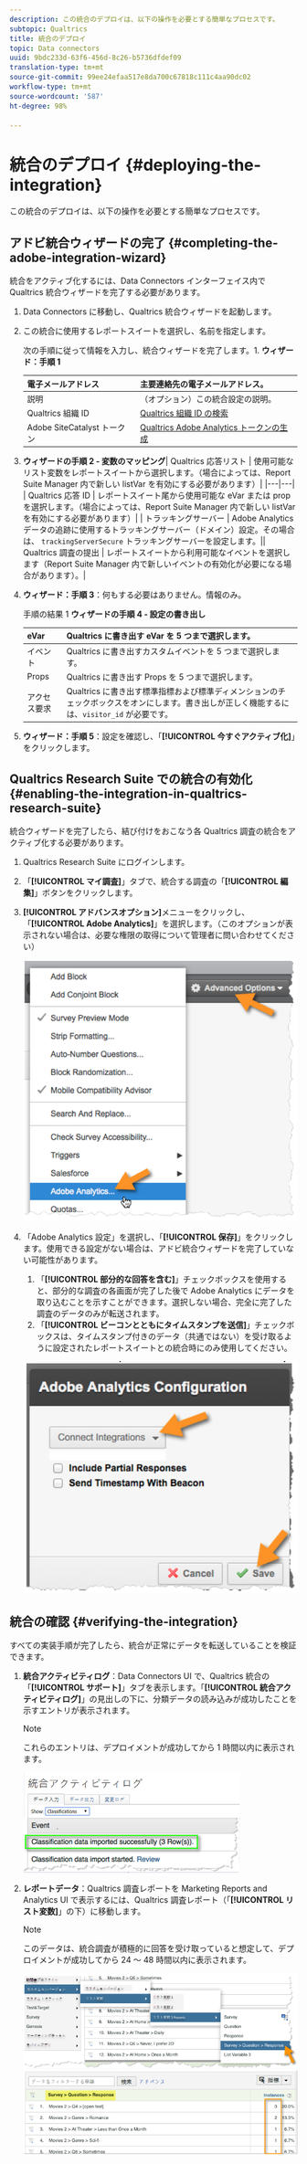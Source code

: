 ```yaml
---
description: この統合のデプロイは、以下の操作を必要とする簡単なプロセスです。
subtopic: Qualtrics
title: 統合のデプロイ
topic: Data connectors
uuid: 9bdc233d-63f6-456d-8c26-b5736dfdef09
translation-type: tm+mt
source-git-commit: 99ee24efaa517e8da700c67818c111c4aa90dc02
workflow-type: tm+mt
source-wordcount: '587'
ht-degree: 98%

---
```



# 統合のデプロイ {#deploying-the-integration}

この統合のデプロイは、以下の操作を必要とする簡単なプロセスです。

## アドビ統合ウィザードの完了 {#completing-the-adobe-integration-wizard}

統合をアクティブ化するには、Data Connectors インターフェイス内で Qualtrics 統合ウィザードを完了する必要があります。

1. Data Connectors に移動し、Qualtrics 統合ウィザードを起動します。
1. この統合に使用するレポートスイートを選択し、名前を指定します。

   次の手順に従って情報を入力し、統合ウィザードを完了します。1. **ウィザード：手順 1**

   | 電子メールアドレス | 主要連絡先の電子メールアドレス。 |
   |---|---|
   | 説明 | （オプション）この統合設定の説明。 |
   | Qualtrics 組織 ID | [Qualtrics 組織 ID の検索](../qualtrics-overview/qualtrics-org-id.md) |
   | Adobe SiteCatalyst トークン | [Qualtrics Adobe Analytics トークンの生成](../qualtrics-overview/qualtrics-token.md) |

1. **ウィザードの手順 2 - 変数のマッピング**| Qualtrics 応答リスト | 使用可能なリスト変数をレポートスイートから選択します。（場合によっては、Report Suite Manager 内で新しい listVar を有効にする必要があります）|
|---|---|
| Qualtrics 応答 ID | レポートスイート尾から使用可能な eVar または prop を選択します。（場合によっては、Report Suite Manager 内で新しい listVar を有効にする必要があります）|
| トラッキングサーバー | Adobe Analytics データの追跡に使用するトラッキングサーバー（ドメイン）設定。その場合は、 
`trackingServerSecure` トラッキングサーバーを設定します。|| Qualtrics 調査の提出 | レポートスイートから利用可能なイベントを選択します（Report Suite Manager 内で新しいイベントの有効化が必要になる場合があります）。|

1. **ウィザード：手順 3**：何もする必要はありません。情報のみ。

   手順の結果 1 **ウィザードの手順 4 - 設定の書き出し**

   | eVar | Qualtrics に書き出す eVar を 5 つまで選択します。 |
   |---|---|
   | イベント | Qualtrics に書き出すカスタムイベントを 5 つまで選択します。 |
   | Props | Qualtrics に書き出す Props を 5 つまで選択します。 |
   | アクセス要求 | Qualtrics に書き出す標準指標および標準ディメンションのチェックボックスをオンにします。書き出しが正しく機能するには、`visitor_id` が必要です。 |

1. **ウィザード：手順 5**：設定を確認し、「**[!UICONTROL 今すぐアクティブ化]**」をクリックします。

## Qualtrics Research Suite での統合の有効化 {#enabling-the-integration-in-qualtrics-research-suite}

統合ウィザードを完了したら、結び付けをおこなう各 Qualtrics 調査の統合をアクティブ化する必要があります。

1. Qualtrics Research Suite にログインします。
1. 「**[!UICONTROL マイ調査]**」タブで、統合する調査の「**[!UICONTROL 編集]**」ボタンをクリックします。
1. **[!UICONTROL アドバンスオプション]**&#x200B;メニューをクリックし、「**[!UICONTROL Adobe Analytics]**」を選択します。（このオプションが表示されない場合は、必要な権限の取得について管理者に問い合わせてください）

   ![](assets/advanced_options.png)

1. 「Adobe Analytics 設定」を選択し、「**[!UICONTROL 保存]**」をクリックします。使用できる設定がない場合は、アドビ統合ウィザードを完了していない可能性があります。
   1. 「**[!UICONTROL 部分的な回答を含む]**」チェックボックスを使用すると、部分的な調査の各画面が完了した後で Adobe Analytics にデータを取り込むことを示すことができます。選択しない場合、完全に完了した調査のデータのみが転送されます。
   1. 「**[!UICONTROL ビーコンとともにタイムスタンプを送信]**」チェックボックスは、タイムスタンプ付きのデータ（共通ではない）を受け取るように設定されたレポートスイートとの統合時にのみ使用してください。

   ![](assets/integration_config.png)

## 統合の確認 {#verifying-the-integration}

すべての実装手順が完了したら、統合が正常にデータを転送していることを検証できます。

1. **統合アクティビティログ**：Data Connectors UI で、Qualtrics 統合の「**[!UICONTROL サポート]**」タブを表示します。「**[!UICONTROL 統合アクティビティログ]**」の見出しの下に、分類データの読み込みが成功したことを示すエントリが表示されます。

   >[!NOTE]
   >
   >これらのエントリは、デプロイメントが成功してから 1 時間以内に表示されます。

   ![](assets/verify-1.png)

1. **レポートデータ**：Qualtrics 調査レポートを Marketing Reports and Analytics UI で表示するには、Qualtrics 調査レポート（「**[!UICONTROL リスト変数]**」の下）に移動します。

   >[!NOTE]
   >
   >このデータは、統合調査が積極的に回答を受け取っていると想定して、デプロイメントが成功してから 24 ～ 48 時間以内に表示されます。

   ![](assets/verify-2.png) ![](assets/verify-3.png)


